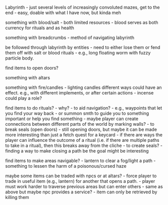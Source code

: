 

Labyrinth - just several levels of increasingly convoluted mazes, get to the end
	- easy, doable with what I have now, but kinda meh

something with blood/salt
	- both limited resources
	- blood serves as both currency for rituals and as health

something with breadcrumbs
	- method of navigating labyrinth

be followed through labyrinth by entities
	- need to either lose them or fend them off with salt or blood rituals
	- e.g., long floating worm with fuzzy particle body.

find items to open doors?

something with altars

something with fire/candles
	- lighting candles different ways could have an effect. e.g., with different implements, or after certain actions
	- incense could play a role?

find items to do rituals?
	- why?
	- to aid navigation?
		- e.g., waypoints that let you find your way back
		- or summon smth to guide you to something important or help you find something
		- maybe player can create connections between different parts of the world by marking walls?
	- to break seals (open doors)
		- still opening doors, but maybe it can be made more interesting than just a fetch quest for a keycard
		- if there are ways the player can influence the outcome of a ritual (i.e. if there are multiple paths to take in a ritual), then this breaks away from the cliche
	- to create seals?
		- finding a way to make closing a path be the goal might be interesting

find items to make areas navigable?
	- lantern to clear a fog/light a path
	- something to lessen the harm of a poisonous/cursed haze

maybe some items can be traded with npcs or at altars?
	- force player to trade in useful item (e.g., lantern) for another that opens a path.
		- player must work harder to traverse previous areas but can enter others
	- same as above but maybe npc provides a service?
		- item can only be retrieved by killing them